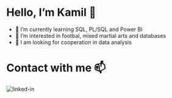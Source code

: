 # Hello, I’m Kamil 👋

- 🌱 I’m currently learning SQL, PL/SQL and Power BI
- 👀 I’m interested in footbal, mixed martial arts and databases
- 💞️ I am looking for cooperation in data analysis

# Contact with me 📫
[<img align="left" alt="linked-in" src="https://img.shields.io/badge/linkedin-%230077B5.svg?&style=for-the-badge&logo=linkedin&logoColor=white" />](www.linkedin.com/in/kamil-szczygielski)
<!---
Kamil-Szcz/Kamil-Szcz is a ✨ special ✨ repository because its `README.md` (this file) appears on your GitHub profile.
You can click the Preview link to take a look at your changes.
--->
